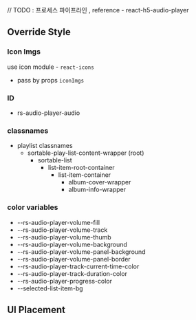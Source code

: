 // TODO : 프로세스 파이프라인 , reference - react-h5-audio-player

## Override Style

### Icon Imgs
use icon module - `react-icons`
- pass by props `iconImgs`

### ID
- rs-audio-player-audio 

### classnames
- playlist classnames
  - sortable-play-list-content-wrapper (root)
    - sortable-list
      - list-item-root-container
        - list-item-container
          - album-cover-wrapper
          - album-info-wrapper

### color variables
- --rs-audio-player-volume-fill
- --rs-audio-player-volume-track
- --rs-audio-player-volume-thumb
- --rs-audio-player-volume-background
- --rs-audio-player-volume-panel-background
- --rs-audio-player-volume-panel-border
- --rs-audio-player-track-current-time-color
- --rs-audio-player-track-duration-color
- --rs-audio-player-progress-color
- --selected-list-item-bg

## UI Placement
